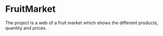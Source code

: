 # FruitMarket
The project is a web of a fruit market which shows the different products, quantity and prices.
